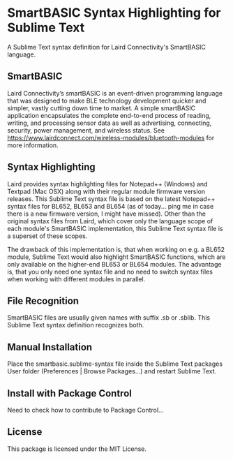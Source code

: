 # SmartBASIC Syntax Highlighting for Sublime Text
A Sublime Text syntax definition for Laird Connectivity's SmartBASIC language.

## SmartBASIC
Laird Connectivity’s smartBASIC is an event-driven programming language that was designed to make BLE technology development quicker and simpler, vastly cutting down time to market. A simple smartBASIC application encapsulates the complete end-to-end process of reading, writing, and processing sensor data as well as advertising, connecting, security, power management, and wireless status. See https://www.lairdconnect.com/wireless-modules/bluetooth-modules for more information.

## Syntax Highlighting
Laird provides syntax highlighting files for Notepad++ (Windows) and Textpad (Mac OSX) along with their regular module firmware version releases. This Sublime Text syntax file is based on the latest Notepad++ syntax files for BL652, BL653 and BL654 (as of today... ping me in case there is a new firmware version, I might have missed). Other than the original syntax files from Laird, which cover only the language scope of each module's SmartBASIC implementation, this Sublime Text syntax file is a superset of these scopes.

The drawback of this implementation is, that when working on e.g. a BL652 module, Sublime Text would also highlight SmartBASIC functions, which are only available on the higher-end BL653 or BL654 modules. The advantage is, that you only need one syntax file and no need to switch syntax files when working with different modules in parallel.

## File Recognition
SmartBASIC files are usually given names with suffix .sb or .sblib. This Sublime Text syntax definition recognizes both.

## Manual Installation
Place the smartbasic.sublime-syntax file inside the Sublime Text packages User folder (Preferences | Browse Packages...) and restart Sublime Text.

## Install with Package Control
Need to check how to contribute to Package Control...

## License
This package is licensed under the MIT License.
